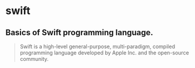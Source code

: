 # swift

## Basics of Swift programming language.
> Swift is a high-level general-purpose, multi-paradigm, compiled programming language developed by Apple Inc. and the open-source community.
